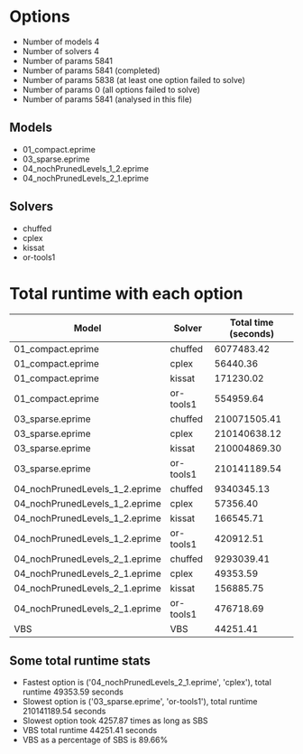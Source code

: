 

# Options


- Number of models         4
- Number of solvers        4
- Number of params      5841
- Number of params      5841 (completed)
- Number of params      5838 (at least one option failed to solve)
- Number of params         0 (all options failed to solve)
- Number of params      5841 (analysed in this file)


## Models


 - 01_compact.eprime
 - 03_sparse.eprime
 - 04_nochPrunedLevels_1_2.eprime
 - 04_nochPrunedLevels_2_1.eprime


## Solvers


 - chuffed
 - cplex
 - kissat
 - or-tools1


# Total runtime with each option


 | Model | Solver | Total time (seconds) | 
 | -- | -- | -- | 
 | 01_compact.eprime | chuffed | 6077483.42 | 
 | 01_compact.eprime | cplex | 56440.36 | 
 | 01_compact.eprime | kissat | 171230.02 | 
 | 01_compact.eprime | or-tools1 | 554959.64 | 
 | 03_sparse.eprime | chuffed | 210071505.41 | 
 | 03_sparse.eprime | cplex | 210140638.12 | 
 | 03_sparse.eprime | kissat | 210004869.30 | 
 | 03_sparse.eprime | or-tools1 | 210141189.54 | 
 | 04_nochPrunedLevels_1_2.eprime | chuffed | 9340345.13 | 
 | 04_nochPrunedLevels_1_2.eprime | cplex | 57356.40 | 
 | 04_nochPrunedLevels_1_2.eprime | kissat | 166545.71 | 
 | 04_nochPrunedLevels_1_2.eprime | or-tools1 | 420912.51 | 
 | 04_nochPrunedLevels_2_1.eprime | chuffed | 9293039.41 | 
 | 04_nochPrunedLevels_2_1.eprime | cplex | 49353.59 | 
 | 04_nochPrunedLevels_2_1.eprime | kissat | 156885.75 | 
 | 04_nochPrunedLevels_2_1.eprime | or-tools1 | 476718.69 | 
 | VBS | VBS | 44251.41 | 


## Some total runtime stats


 - Fastest option is ('04_nochPrunedLevels_2_1.eprime', 'cplex'), total runtime 49353.59 seconds
 - Slowest option is ('03_sparse.eprime', 'or-tools1'), total runtime 210141189.54 seconds
 - Slowest option took 4257.87 times as long as SBS
 - VBS total runtime 44251.41 seconds
 - VBS as a percentage of SBS is 89.66%
